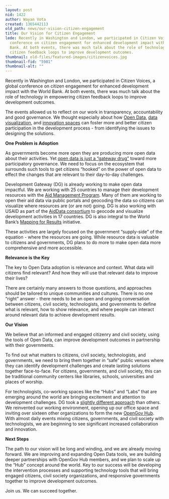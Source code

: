 ```yaml
---
layout: post
nid: 1422
author: Wayan Vota
created: 1365442113
old_path: news/our-vision-citizen-engagement
title: Our Vision for Citizen Engagement
lede: Recently in Washington and London, we participated in Citizen Voices, a global
  conference on citizen engagement for enhanced development impact with the World
  Bank. At both events, there was much talk about the role of technology in empowering
  citizen feedback loops to improve development outcomes.
thumbnail: old-files/featured-images/citizenvoices.jpg
thumbnail-fid: "5981"
thumbnail-alt: ""
---
```


Recently in Washington and London, we participated in Citizen Voices, a global conference on citizen engagement for enhanced development impact with the World Bank. At both events, there was much talk about the role of technology in empowering citizen feedback loops to improve development outcomes.

The events allowed us to reflect on our work in transparency, accountability and good governance. We thought especially about how [Open Data](/Services/Open-Data-Advisory-Services), [data visualization](/Services/Geocoding-and-Data-Visualization), and [innovation spaces](/news/announcing-opengov-hub) can foster more and better citizen participation in the development process - from identifying the issues to designing the solutions.

**One Problem is Adoption**

As governments become more open they are producing more open data about their activities. Yet [open data is just a “gateway drug”](/news/open-data-effect-creating-optimistic-radicals-okfest) toward more participatory governance. We need to focus on the ecosystem that surrounds such tools to get citizens “hooked” on the power of open data to effect the changes that are relevant to their day-to-day challenges.

Development Gateway (DG) is already working to make open data impactful. We are working with 25 countries to manage their development resources with the [Aid Management Program](/programs/aid-management-program). Many of them are working to open their aid data via public portals and geocoding the data so citizens can visualize where resources are (or are not) going. DG is also working with USAID as part of the [AidData consortium](http://www.aiddata.org/content/index/Services/policycenter) to geocode and visualize development activities in 17 countries. DG is also integral to the World Bank’s [Mapping for Results](http://maps.worldbank.org/) initiative.

These activities are largely focused on the government “supply-side” of the equation - where the resources are going. While resource data is valuable to citizens and governments, DG plans to do more to make open data more comprehensive and more accessible.

**Relevance is the Key**

The key to Open Data adoption is relevance and context. What data will citizens find relevant? And how they will use that relevant data to improve their lives?

There are certainly many answers to those questions, and approaches should be tailored to unique communities and cultures. There is no one “right” answer - there needs to be an open and ongoing conversation between citizens, civil society, technologists, and governments to define what is relevant, how to show relevance, and where people can interact around relevant data to achieve development results.

**Our Vision**

We believe that an informed and engaged citizenry and civil society, using the tools of Open Data, can improve development outcomes in partnership with their governments.

To find out what matters to citizens, civil society, technologists, and governments, we need to bring them together in “safe” public venues where they can identify development challenges and create lasting solutions together face-to-face. For citizens, governments, and civil society, this can be traditional community centers like libraries, schools, universities and places of worship.

For technologists, co-working spaces like the “Hubs” and “Labs” that are emerging around the world are bringing excitement and attention to development challenges. DG took a [slightly different approach](/news/another-hub-why-opengov-hub-different) than others. We reinvented our working environment, opening up our office space and inviting over sixteen other organizations to form the new [OpenGov Hub](http://opengovhub.org/). With almost daily events mixing citizens, governments, and civil society with technologists, we are beginning to see significant increased collaboration and innovation.

**Next Steps**

The path to our vision will be long and winding, and we are already moving forward. We are improving and expanding Open Data tools, we are building deeper partnerships with OpenGov Hub members, and we plan to scale up the “Hub” concept around the world. Key to our success will be developing the intervention processes and supporting technology tools that will bring engaged citizens, civil society organizations, and responsive governments together to improve development outcomes.

Join us. We can succeed together.


